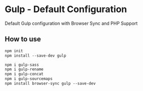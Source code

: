 # Gulp - Default Configuration
Default Gulp configuration with Browser Sync and PHP Support

## How to use

~~~ html
npm init
npm install --save-dev gulp

npm i gulp-sass
npm i gulp-rename
npm i gulp-concat
npm i gulp-sourcemaps
npm install browser-sync gulp --save-dev
~~~
